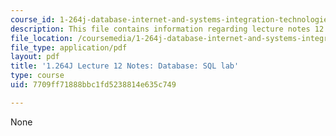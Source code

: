```yaml
---
course_id: 1-264j-database-internet-and-systems-integration-technologies-fall-2013
description: This file contains information regarding lecture notes 12.
file_location: /coursemedia/1-264j-database-internet-and-systems-integration-technologies-fall-2013/7709ff71888bbc1fd5238814e635c749_MIT1_264JF13_lect_12.pdf
file_type: application/pdf
layout: pdf
title: '1.264J Lecture 12 Notes: Database: SQL lab'
type: course
uid: 7709ff71888bbc1fd5238814e635c749

---
```

None